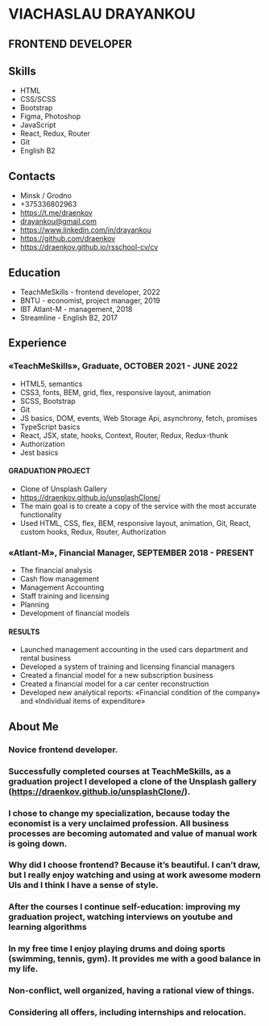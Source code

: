 # VIACHASLAU DRAYANKOU

## FRONTEND DEVELOPER

## Skills

- HTML
- CSS/SCSS
- Bootstrap
- Figma, Photoshop
- JavaScript
- React, Redux, Router
- Git
- English B2

## Contacts

- Minsk / Grodno
- +375336802963
- https://t.me/draenkov
- drayankou@gmail.com
- https://www.linkedin.com/in/drayankou
- https://github.com/draenkov
- https://draenkov.github.io/rsschool-cv/cv

## Education

- TeachMeSkills - frontend developer, 2022
- BNTU - economist, project manager, 2019
- IBT Atlant-M - management, 2018
- Streamline - English B2, 2017

## Experience

### «TeachMeSkills», Graduate, OCTOBER 2021 - JUNE 2022

- HTML5, semantics
- CSS3, fonts, BEM, grid, flex, responsive layout, animation
- SCSS, Bootstrap
- Git
- JS basics, DOM, events, Web Storage Api, asynchrony, fetch, promises
- TypeScript basics
- React, JSX, state, hooks, Context, Router, Redux, Redux-thunk
- Authorization
- Jest basics

#### GRADUATION PROJECT

- Clone of Unsplash Gallery
- https://draenkov.github.io/unsplashClone/
- The main goal is to create a copy of the service with the most accurate functionality
- Used HTML, CSS, flex, BEM, responsive layout, animation, Git, React, custom hooks, Redux, Router, Authorization

### «Atlant-M», Financial Manager, SEPTEMBER 2018 - PRESENT

- The financial analysis
- Cash flow management
- Management Accounting
- Staff training and licensing
- Planning
- Development of financial models

#### RESULTS

- Launched management accounting in the used cars department and rental business
- Developed a system of training and licensing financial managers
- Created a financial model for a new subscription business
- Created a financial model for a car center reconstruction
- Developed new analytical reports: «Financial condition of the company» and «Individual items of expenditure»

## About Me

### Novice frontend developer.

### Successfully completed courses at TeachMeSkills, as a graduation project I developed a clone of the Unsplash gallery (https://draenkov.github.io/unsplashClone/).

### I chose to change my specialization, because today the economist is a very unclaimed profession. All business processes are becoming automated and value of manual work is going down.

### Why did I choose frontend? Because it’s beautiful. I can’t draw, but I really enjoy watching and using at work awesome modern UIs and I think I have a sense of style.

### After the courses I continue self-education: improving my graduation project, watching interviews on youtube and learning algorithms

### In my free time I enjoy playing drums and doing sports (swimming, tennis, gym). It provides me with a good balance in my life.

### Non-conflict, well organized, having a rational view of things.

### Considering all offers, including internships and relocation.
